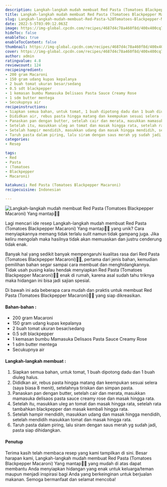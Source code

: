 ```yaml
---
description: Langkah-langkah mudah membuat Red Pasta (Tomatoes Blackpepper Macaroni) Yang mantap"
title: Langkah-langkah mudah membuat Red Pasta (Tomatoes Blackpepper Macaroni) Yang mantap
slug: Langkah-langkah-mudah-membuat-Red-Pasta-%28Tomatoes-Blackpepper-Macaroni%29-Yang-mantap
date: 2022-5-5T03:09:12.063Z
image: https://img-global.cpcdn.com/recipes/4687d4c78a460f8d/400x400cq70/photo.jpg
hideToc: false
enableToc: true
enableTocContent: false
thumbnail: https://img-global.cpcdn.com/recipes/4687d4c78a460f8d/400x400cq70/photo.jpg
cover: https://img-global.cpcdn.com/recipes/4687d4c78a460f8d/400x400cq70/photo.jpg
author: admin
ratingvalue: 4.8
reviewcount: 124
recipeingredient:
- 200 gram Macaroni
- 150 gram udang kupas kepalanya
- 2 buah tomat ukuran besar/sedang
- 0.5 sdt blackpepper
- 1 kemasan bumbu Mamasuka Delisaos Pasta Sauce Creamy Rose
- 1 sdm butter mentega
- Secukupnya air
recipeinstructions:
- Siapkan semua bahan, untuk tomat, 1 buah dipotong dadu dan 1 buah diuleg halus.
- Dididkan air, rebus pasta hingga matang dan keempukan sesuai selera (saya biasa 8 menit), setelahnya tiriskan dan simpan pasta.
- Panaskan pan dengan butter, setelah cair dan merata, masukkan mamasuka delisaos pasta sauce creamy rose dan masak hingga rata.
- Setelah itu, masukkan uleg an tomat dan masak hingga rata, setelah rata tambahkan blackpepper dan masak kembali hingga rata.
- Setelah hampir mendidih, masukkan udang dan masak hingga mendidih, setelah mendidih masukkan tomat dan masak hingga rata.
- Taruh pasta dalam piring, lalu siram dengan saus merah yg sudah jadi, pasta siap dihidangkan.
categories:
- Resep

tags:
- Red
- Pasta
- (Tomatoes
- Blackpepper
- Macaroni)

katakunci: Red Pasta (Tomatoes Blackpepper Macaroni)
recipecuisine: Indonesian

---
```


![Langkah-langkah mudah membuat Red Pasta (Tomatoes Blackpepper Macaroni) Yang mantap👩‍🍳](https://img-global.cpcdn.com/recipes/4687d4c78a460f8d/400x400cq70/photo.jpg)

Lagi mencari ide resep Langkah-langkah mudah membuat Red Pasta (Tomatoes Blackpepper Macaroni) Yang mantap👩‍🍳 yang unik? Cara menyiapkannya memang tidak terlalu sulit namun tidak gampang juga. Jika keliru mengolah maka hasilnya tidak akan memuaskan dan justru cenderung tidak enak.

Banyak hal yang sedikit banyak mempengaruhi kualitas rasa dari Red Pasta (Tomatoes Blackpepper Macaroni)👩‍🍳, pertama dari jenis bahan, kemudian pemilihan bahan segar sampai cara membuat dan menghidangkannya. Tidak usah pusing kalau hendak menyiapkan Red Pasta (Tomatoes Blackpepper Macaroni)👩‍🍳 enak di rumah, karena asal sudah tahu triknya maka hidangan ini bisa jadi sajian spesial.

Di bawah ini ada beberapa cara mudah dan praktis untuk membuat Red Pasta (Tomatoes Blackpepper Macaroni)👩‍🍳 yang siap dikreasikan.

<!--inarticleads1-->

#### Bahan-bahan :

- 200 gram Macaroni
- 150 gram udang kupas kepalanya
- 2 buah tomat ukuran besar/sedang
- 0.5 sdt blackpepper
- 1 kemasan bumbu Mamasuka Delisaos Pasta Sauce Creamy Rose
- 1 sdm butter mentega
- Secukupnya air

<!--inarticleads2-->

#### Langkah-langkah membuat :

1. Siapkan semua bahan, untuk tomat, 1 buah dipotong dadu dan 1 buah diuleg halus.
1. Dididkan air, rebus pasta hingga matang dan keempukan sesuai selera (saya biasa 8 menit), setelahnya tiriskan dan simpan pasta.
1. Panaskan pan dengan butter, setelah cair dan merata, masukkan mamasuka delisaos pasta sauce creamy rose dan masak hingga rata.
1. Setelah itu, masukkan uleg an tomat dan masak hingga rata, setelah rata tambahkan blackpepper dan masak kembali hingga rata.
1. Setelah hampir mendidih, masukkan udang dan masak hingga mendidih, setelah mendidih masukkan tomat dan masak hingga rata.
1. Taruh pasta dalam piring, lalu siram dengan saus merah yg sudah jadi, pasta siap dihidangkan.

#### Penutup

Terima kasih telah membaca resep yang kami tampilkan di sini. Besar harapan kami, Langkah-langkah mudah membuat Red Pasta (Tomatoes Blackpepper Macaroni) Yang mantap👩‍🍳 yang mudah di atas dapat membantu Anda menyiapkan hidangan yang enak untuk keluarga/teman maupun menjadi inspirasi bagi Anda yang berkeinginan untuk berjualan makanan. Semoga bermanfaat dan selamat mencoba!